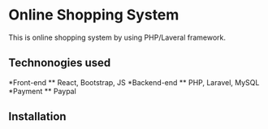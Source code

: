 # Online Shopping System
This is online shopping system by using PHP/Laveral framework.

## Technonogies used
*Front-end
    ** React, Bootstrap, JS
*Backend-end
    ** PHP, Laravel, MySQL
*Payment
    ** Paypal

## Installation